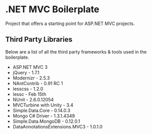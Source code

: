 # .NET MVC Boilerplate

Project that offers a starting point for ASP.NET MVC projects.

## Third Party Libraries

Below are a list of all the third party frameworks & tools used in the boilerplate.

* ASP.NET MVC 3
* jQuery - 1.7.1
* Modernizr - 2.5.3
* NAntContrib - 0.91 RC 1
* lesscss - 1.2.0
* lessc - Feb 15th
* NUnit - 2.6.0.12054
* MVCTurbine with Unity - 3.4
* Simple.Data.Core - 0.14.0.3
* Mongo C# Driver - 1.3.1.4349
* Simple.Data.MongoDB - 0.12.0.1
* DataAnnotationsExtensions.MVC3 - 1.0.1.0